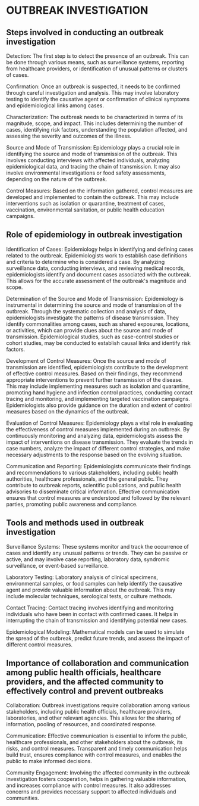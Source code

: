 # OUTBREAK INVESTIGATION

## Steps involved in conducting an outbreak investigation

Detection: The first step is to detect the presence of an outbreak. This can be done through various means, such as surveillance systems, reporting from healthcare providers, or identification of unusual patterns or clusters of cases.

Confirmation: Once an outbreak is suspected, it needs to be confirmed through careful investigation and analysis. This may involve laboratory testing to identify the causative agent or confirmation of clinical symptoms and epidemiological links among cases.

Characterization: The outbreak needs to be characterized in terms of its magnitude, scope, and impact. This includes determining the number of cases, identifying risk factors, understanding the population affected, and assessing the severity and outcomes of the illness.

Source and Mode of Transmission: Epidemiology plays a crucial role in identifying the source and mode of transmission of the outbreak. This involves conducting interviews with affected individuals, analyzing epidemiological data, and tracing the chain of transmission. It may also involve environmental investigations or food safety assessments, depending on the nature of the outbreak.

Control Measures: Based on the information gathered, control measures are developed and implemented to contain the outbreak. This may include interventions such as isolation or quarantine, treatment of cases, vaccination, environmental sanitation, or public health education campaigns.


## Role of epidemiology in outbreak investigation

Identification of Cases: Epidemiology helps in identifying and defining cases related to the outbreak. Epidemiologists work to establish case definitions and criteria to determine who is considered a case. By analyzing surveillance data, conducting interviews, and reviewing medical records, epidemiologists identify and document cases associated with the outbreak. This allows for the accurate assessment of the outbreak's magnitude and scope.

Determination of the Source and Mode of Transmission: Epidemiology is instrumental in determining the source and mode of transmission of the outbreak. Through the systematic collection and analysis of data, epidemiologists investigate the patterns of disease transmission. They identify commonalities among cases, such as shared exposures, locations, or activities, which can provide clues about the source and mode of transmission. Epidemiological studies, such as case-control studies or cohort studies, may be conducted to establish causal links and identify risk factors.

Development of Control Measures: Once the source and mode of transmission are identified, epidemiologists contribute to the development of effective control measures. Based on their findings, they recommend appropriate interventions to prevent further transmission of the disease. This may include implementing measures such as isolation and quarantine, promoting hand hygiene and infection control practices, conducting contact tracing and monitoring, and implementing targeted vaccination campaigns. Epidemiologists also provide guidance on the duration and extent of control measures based on the dynamics of the outbreak.

Evaluation of Control Measures: Epidemiology plays a vital role in evaluating the effectiveness of control measures implemented during an outbreak. By continuously monitoring and analyzing data, epidemiologists assess the impact of interventions on disease transmission. They evaluate the trends in case numbers, analyze the impact of different control strategies, and make necessary adjustments to the response based on the evolving situation.

Communication and Reporting: Epidemiologists communicate their findings and recommendations to various stakeholders, including public health authorities, healthcare professionals, and the general public. They contribute to outbreak reports, scientific publications, and public health advisories to disseminate critical information. Effective communication ensures that control measures are understood and followed by the relevant parties, promoting public awareness and compliance.

## Tools and methods used in outbreak investigation

Surveillance Systems: These systems monitor and track the occurrence of cases and identify any unusual patterns or trends. They can be passive or active, and may involve case reporting, laboratory data, syndromic surveillance, or event-based surveillance.

Laboratory Testing: Laboratory analysis of clinical specimens, environmental samples, or food samples can help identify the causative agent and provide valuable information about the outbreak. This may include molecular techniques, serological tests, or culture methods.

Contact Tracing: Contact tracing involves identifying and monitoring individuals who have been in contact with confirmed cases. It helps in interrupting the chain of transmission and identifying potential new cases.

Epidemiological Modeling: Mathematical models can be used to simulate the spread of the outbreak, predict future trends, and assess the impact of different control measures.


## Importance of collaboration and communication among public health officials, healthcare providers, and the affected community to effectively control and prevent outbreaks

Collaboration: Outbreak investigations require collaboration among various stakeholders, including public health officials, healthcare providers, laboratories, and other relevant agencies. This allows for the sharing of information, pooling of resources, and coordinated response.

Communication: Effective communication is essential to inform the public, healthcare professionals, and other stakeholders about the outbreak, its risks, and control measures. Transparent and timely communication helps build trust, ensures compliance with control measures, and enables the public to make informed decisions.

Community Engagement: Involving the affected community in the outbreak investigation fosters cooperation, helps in gathering valuable information, and increases compliance with control measures. It also addresses concerns and provides necessary support to affected individuals and communities.

